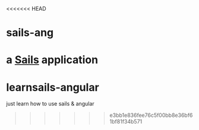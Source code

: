<<<<<<< HEAD
# sails-ang

a [Sails](http://sailsjs.org) application
=======
learnsails-angular
==================

just learn how to use sails &amp; angular
>>>>>>> e3bb1e836fee76c5f00bb8e36bf61bf81f34b571

